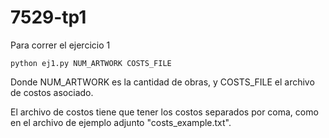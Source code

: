 # 7529-tp1

Para correr el ejercicio 1
```
python ej1.py NUM_ARTWORK COSTS_FILE
```
Donde NUM_ARTWORK es la cantidad de obras, y COSTS_FILE el archivo de costos asociado.

El archivo de costos tiene que tener los costos separados por coma, como en el archivo de ejemplo adjunto "costs_example.txt".

